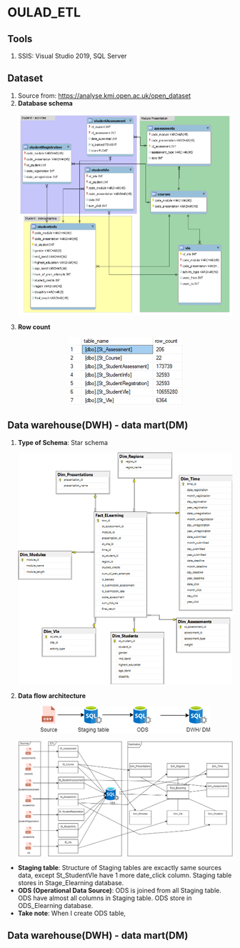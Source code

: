 # OULAD_ETL
## Tools
1. SSIS: Visual Studio 2019, SQL Server
## Dataset
1. Source from: https://analyse.kmi.open.ac.uk/open_dataset
2. **Database schema** <p align = 'center'><img src="image/Database_Schema.png" alt="Italian Trulli"></p>
3. **Row count** <p align = 'center'><img src="image/Rowcount.png" alt="Italian Trulli"></p>
## Data warehouse(DWH) - data mart(DM)
1. **Type of Schema**: Star schema <p align = 'center'><img src="image/StarSchema.png" alt="Italian Trulli"></p>
2. **Data flow architecture** <p align = 'center'><img src="image/Dataflow.png" alt="Italian Trulli"></p> <p align = 'center'><img src="image/Dataflow_full.png" alt="Italian Trulli"></p>
- **Staging table**: Structure of Staging tables are excactly same sources data, except St_StudentVle have 1 more date_click column. Staging table stores in Stage_Elearning database.
- **ODS (Operational Data Source)**: ODS is joined from all Staging table. ODS have almost all columns in Staging table. ODS store in ODS_Elearning database.
- **Take note**: When I create ODS table, 
## Data warehouse(DWH) - data mart(DM)
